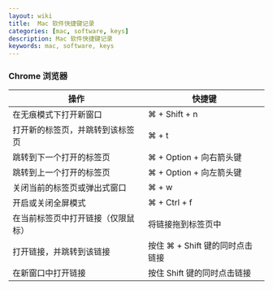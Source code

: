 ```yaml
---
layout: wiki
title:  Mac 软件快捷键记录
categories: [mac, software, keys]
description: Mac 软件快捷键记录
keywords: mac, software, keys
---
```

### Chrome 浏览器
| 操作 | 快捷键 |
| --- | --- |
| 在无痕模式下打开新窗口  | ⌘ + Shift + n |
| 打开新的标签页，并跳转到该标签页	| ⌘ + t |
| 跳转到下一个打开的标签页  | ⌘ + Option + 向右箭头键 |
| 跳转到上一个打开的标签页  |	⌘ + Option + 向左箭头键 |
| 关闭当前的标签页或弹出式窗口	| ⌘ + w |
| 开启或关闭全屏模式  | ⌘ + Ctrl + f  |
| 在当前标签页中打开链接（仅限鼠标）  | 将链接拖到标签页中  |
| 打开链接，并跳转到该链接	| 按住 ⌘ + Shift 键的同时点击链接 |
| 在新窗口中打开链接  |	按住 Shift 键的同时点击链接 |